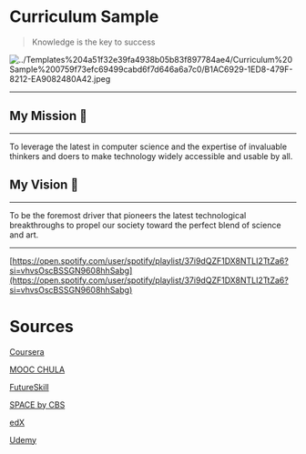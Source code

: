 # Curriculum Sample

> Knowledge is the key to success
> 

![../Templates%204a51f32e39fa4938b05b83f897784ae4/Curriculum%20Sample%200759f73efc69499cabd6f7d646a6a7c0/B1AC6929-1ED8-479F-8212-EA9082480A42.jpeg](../Templates%204a51f32e39fa4938b05b83f897784ae4/Curriculum%20Sample%200759f73efc69499cabd6f7d646a6a7c0/B1AC6929-1ED8-479F-8212-EA9082480A42.jpeg)

---

## My Mission 🎯

---

To leverage the latest in computer science and the expertise of invaluable thinkers and doers to make technology widely accessible and usable by all.

## My Vision 👀

---

To be the foremost driver that pioneers the latest technological breakthroughs to propel our society toward the perfect blend of science and art.

---

[https://open.spotify.com/user/spotify/playlist/37i9dQZF1DX8NTLI2TtZa6?si=vhvsOscBSSGN9608hhSabg](https://open.spotify.com/user/spotify/playlist/37i9dQZF1DX8NTLI2TtZa6?si=vhvsOscBSSGN9608hhSabg)

# Sources

[Coursera](Curriculum%20Sample%209498909ef3e8482f9996901dc189c82a/Coursera%208cac8af3eac648cc8fb3342b355eb04b.md)

[MOOC CHULA](Curriculum%20Sample%209498909ef3e8482f9996901dc189c82a/MOOC%20CHULA%202f4478d39f7e4c7489ff07f75064586f.md)

[FutureSkill](Curriculum%20Sample%209498909ef3e8482f9996901dc189c82a/FutureSkill%2062e8d37d659a4e75807e927a9df7ffea.md)

[SPACE by CBS](Curriculum%20Sample%209498909ef3e8482f9996901dc189c82a/SPACE%20by%20CBS%203e2a25f88971439fad6c6d87d8578c1d.md)

[edX](Curriculum%20Sample%209498909ef3e8482f9996901dc189c82a/edX%206aa32e5845224baf90c402432cbe67b6.md)

[Udemy](Curriculum%20Sample%209498909ef3e8482f9996901dc189c82a/Udemy%20a9e295dfad0e4be99ee48ccec464e138.md)